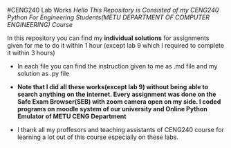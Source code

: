 #CENG240 Lab Works
*Hello This Repository is Consisted of my CENG240 Python For Engineering Students(METU DEPARTMENT OF COMPUTER ENGINEERING) Course*

In this repository you can find my **individual solutions** for assignments given for me to do it within 1 hour (except lab 9 which I required to complete it within 3 hours)

- In each file you can find the instruction given to me as .md file and my solution as .py file

- **Note that I did all these works(except lab 9) without being able to search anything on the internet. Every assignment was done on the Safe Exam Browser(SEB) with zoom camera open on my side. I coded programs on moodle system of our university and Online Python Emulator of METU CENG Department**

- I thank all my proffesors and teaching assistants of CENG240 course for learning a lot out of this course especially on these labs.

